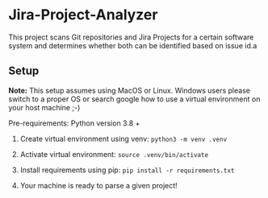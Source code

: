# Jira-Project-Analyzer

This project scans Git repositories and Jira Projects for a certain software system and determines whether both can be identified based on issue id.a

## Setup

**Note:** This setup assumes using MacOS or Linux. Windows users please switch to a proper OS or search google how to use a virtual environment on your host machine ;-)

Pre-requirements: Python version 3.8 +

1. Create virtual environment using venv: `python3 -m venv .venv`

2. Activate virtual environment: `source .venv/bin/activate`

3. Install requirements using pip: `pip install -r requirements.txt`

4. Your machine is ready to parse a given project!
